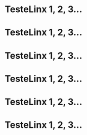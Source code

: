 
# TesteLinx 1, 2, 3...

# TesteLinx 1, 2, 3...

# TesteLinx 1, 2, 3...

# TesteLinx 1, 2, 3...

# TesteLinx 1, 2, 3...

# TesteLinx 1, 2, 3...
